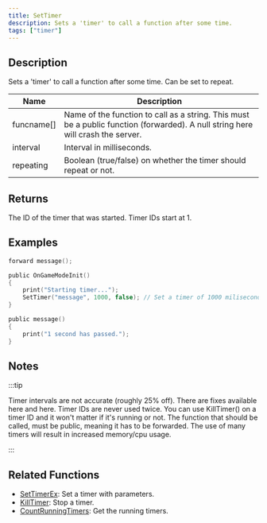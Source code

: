 ```yaml
---
title: SetTimer
description: Sets a 'timer' to call a function after some time.
tags: ["timer"]
---
```


## Description

Sets a 'timer' to call a function after some time. Can be set to repeat.

| Name       | Description                                                                                                                     |
| ---------- | ------------------------------------------------------------------------------------------------------------------------------- |
| funcname[] | Name of the function to call as a string. This must be a public function (forwarded). A null string here will crash the server. |
| interval   | Interval in milliseconds.                                                                                                       |
| repeating  | Boolean (true/false) on whether the timer should repeat or not.                                                                 |

## Returns

The ID of the timer that was started. Timer IDs start at 1.

## Examples

```c
forward message();

public OnGameModeInit()
{
    print("Starting timer...");
    SetTimer("message", 1000, false); // Set a timer of 1000 miliseconds (1 second)
}

public message()
{
    print("1 second has passed.");
}
```

## Notes

:::tip

Timer intervals are not accurate (roughly 25% off). There are fixes available here and here. Timer IDs are never used twice. You can use KillTimer() on a timer ID and it won't matter if it's running or not. The function that should be called, must be public, meaning it has to be forwarded. The use of many timers will result in increased memory/cpu usage.

:::

## Related Functions

- [SetTimerEx](SetTimerEx): Set a timer with parameters.
- [KillTimer](KillTimer): Stop a timer.
- [CountRunningTimers](CountRunningTimers): Get the running timers.
